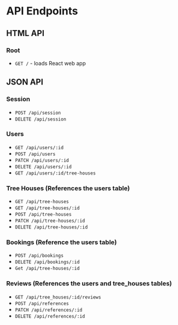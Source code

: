 # API Endpoints

## HTML API

### Root

- `GET /` - loads React web app

## JSON API

### Session

- `POST /api/session`
- `DELETE /api/session`

### Users

- `GET /api/users/:id`
- `POST /api/users`
- `PATCH /api/users/:id`
- `DELETE /api/users/:id`
- `GET /api/users/:id/tree-houses`

### Tree Houses (References the users table)

- `GET /api/tree-houses`
- `GET /api/tree-houses/:id`
- `POST /api/tree-houses`
- `PATCH /api/tree-houses/:id`
- `DELETE /api/tree-houses/:id`

### Bookings (Reference the users table)

- `POST /api/bookings`
- `DELETE /api/bookings/:id`
- `Get /api/tree-houses/:id`


### Reviews (References the users and tree_houses tables)

- `GET /api/tree_houses/:id/reviews`
- `POST /api/references`
- `PATCH /api/references/:id`
- `DELETE /api/references/:id`
